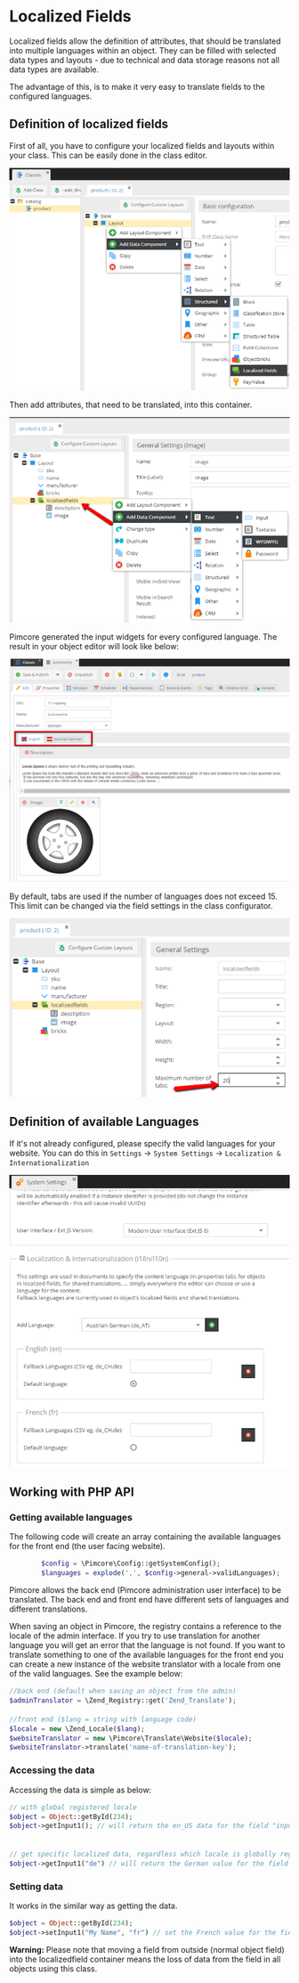 # Localized Fields

Localized fields allow the definition of attributes, that should be translated into multiple languages within an object. 
They can be filled with selected data types and layouts - due to technical and data storage reasons not all data types are
available. 

The advantage of this, is to make it very easy to translate fields to the configured languages.

## Definition of localized fields

First of all, you have to configure your localized fields and layouts within your class. This can be easily done in 
the class editor.

![Add localized fields to a class](../../../img/Objects_LocalizedFields_add_data_component.png)

Then add attributes, that need to be translated, into this container. 

![Add data component to localized fields](../../../img/Objects_LocalizedFields_add_inputs_to_lf.png)

Pimcore generated the input widgets for every configured language. 
The result in your object editor will look like below:

![Localized page preview](../../../img/Objects_LocalizedFields_page_preview.png)

By default, tabs are used if the number of languages does not exceed 15. 
This limit can be changed via the field settings in the class configurator.

![Change tabs limit in Localized Fields](../../../img/Objects_LocalizedFields_change_tabs_limit.png)

## Definition of available Languages
If it's not already configured, please specify the valid languages for your website. 
You can do this in `Settings` -> `System Settings` -> `Localization & Internationalization`

![Add languages](../../../img/Objects_LocalizedFields_add_language.png)


## Working with PHP API

### Getting available languages ###

The following code will create an array containing the available languages for the front end (the user facing website). 

```php
		$config = \Pimcore\Config::getSystemConfig();
		$languages = explode(',', $config->general->validLanguages);
```

Pimcore allows the back end (Pimcore administration user interface) to be translated. The back end and front end have different sets of languages and different translations.

When saving an object in Pimcore, the registry contains a reference to the locale of the admin interface. If you try to use  translation for another language you will get an error that the language is not found. If you want to translate something to one of the available languages for the front end you can create a new instance of the website translator with a locale from one of the valid languages. See the example below:

```php
//back end (default when saving an object from the admin)
$adminTranslator = \Zend_Registry::get('Zend_Translate');

//front end ($lang = string with language code)
$locale = new \Zend_Locale($lang);
$websiteTranslator = new \Pimcore\Translate\Website($locale);
$websiteTranslator->translate('name-of-translation-key');
```

### Accessing the data

Accessing the data is simple as below:

```php
// with global registered locale
$object = Object::getById(234);
$object->getInput1(); // will return the en_US data for the field "input1"
 
 
// get specific localized data, regardless which locale is globally registered
$object->getInput1("de") // will return the German value for the field "input1"
```

### Setting data

It works in the similar way as getting the data.

```php
$object = Object::getById(234);
$object->setInput1("My Name", "fr") // set the French value for the field "input1"
```

**Warning:** Please note that moving a field from outside (normal object field) into the localizedfield container means 
the loss of data from the field in all objects using this class.
